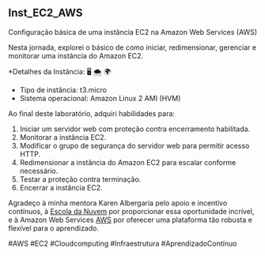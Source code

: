 ## Inst_EC2_AWS

Configuração básica de uma instância EC2 na Amazon Web Services (AWS)

Nesta jornada, explorei o básico de como iniciar, redimensionar, gerenciar e monitorar uma instância do Amazon EC2.

*Detalhes da Instância: 🖥 🌨 🌍 
- Tipo de instância: t3.micro
- Sistema operacional: Amazon Linux 2 AMI (HVM)

Ao final deste laboratório, adquiri habilidades para:

1. Iniciar um servidor web com proteção contra encerramento habilitada.
2. Monitorar a instância EC2.
3. Modificar o grupo de segurança do servidor web para permitir acesso HTTP.
4. Redimensionar a instância do Amazon EC2 para escalar conforme necessário.
5. Testar a proteção contra terminação.
6. Encerrar a instância EC2.

Agradeço à minha mentora Karen Albergaria pelo apoio e incentivo contínuos, à [Escola da Nuvem](https://escoladanuvem.org/) por proporcionar essa oportunidade incrível, e à Amazon Web Services [AWS](https://explore.skillbuilder.aws/learn) por oferecer uma plataforma tão robusta e flexível para o aprendizado. 

#AWS #EC2 #Cloudcomputing #Infraestrutura #AprendizadoContínuo


